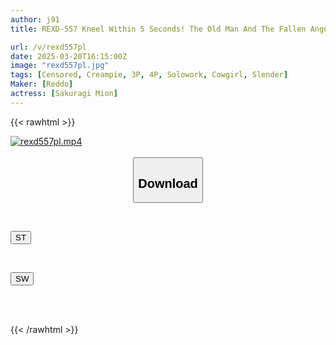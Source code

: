 ```yaml
---
author: j91
title: REXD-557 Kneel Within 5 Seconds! The Old Man And The Fallen Angel, Mion Sakuragi

url: /v/rexd557pl
date: 2025-03-20T16:15:00Z
image: "rexd557pl.jpg"
tags: [Censored, Creampie, 3P, 4P, Solowork, Cowgirl, Slender]
Maker: [Reddo]
actress: [Sakuragi Mion]
---
```



{{< rawhtml >}}

<div class="video" data-videoid="APlYLO0vDoFGyz">
    <a href="javascript:;">
        <img src="/v/rexd557pl/rexd557pl.jpg" width="WIDTH" height="HEIGHT" alt="rexd557pl.mp4" loading="lazy">
    </a>
</div>

<script type="text/javascript" src="https://j91.asia/asset/on-demand-st.js"></script>

<br>
  <link rel="stylesheet" href="https://j91.asia/asset/bs5.css">
  
  <center>
  <button class="btn btn-primary" type="button" data-bs-toggle="collapse" data-bs-target=".multi-collapse" aria-expanded="false" aria-controls="multiCollapseExample1 multiCollapseExample2"><h2>Download</h2></button></center>
</p>
<div class="row">
  <div class="col">
    <div class="collapse multi-collapse" id="multiCollapseExample1">
      <div class="card card-body">
	      	      <br>
<div class="buttons">  
<p><a href="/v/rexd557pl/st.html" target="_blank"><button class="btn-hover color-3"><i class="fa fa-download"></i> ST</button></a></p></div>
    </div>
  </div>
</div>
  <div class="col">
    <div class="collapse multi-collapse" id="multiCollapseExample2">
      <div class="card card-body">
	      <br>
<div class="buttons">
<p><a href="/v/rexd557pl/sw.html" target="_blank"><button class="btn-hover color-2"><i class="fa fa-download"></i> SW</button></a></p></div>
<br><br>
      </div>
    </div>
  </div>
</div>

{{< /rawhtml >}}